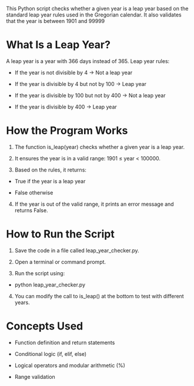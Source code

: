 This Python script checks whether a given year is a leap year based on the standard leap year rules used in the Gregorian calendar. It also validates that the year is between 1901 and 99999

# What Is a Leap Year?

A leap year is a year with 366 days instead of 365.
Leap year rules:

 - If the year is not divisible by 4 → Not a leap year

 - If the year is divisible by 4 but not by 100 → Leap year

 - If the year is divisible by 100 but not by 400 → Not a leap year

 - If the year is divisible by 400 → Leap year

# How the Program Works

1. The function is_leap(year) checks whether a given year is a leap year.

2. It ensures the year is in a valid range: 1901 ≤ year < 100000.

3. Based on the rules, it returns:

 - True if the year is a leap year

 - False otherwise

4. If the year is out of the valid range, it prints an error message and returns False.

# How to Run the Script

1. Save the code in a file called leap_year_checker.py.

2. Open a terminal or command prompt.

3. Run the script using:

 - python leap_year_checker.py

4. You can modify the call to is_leap() at the bottom to test with different years.

# Concepts Used

 - Function definition and return statements

 - Conditional logic (if, elif, else)

 - Logical operators and modular arithmetic (%)

 - Range validation